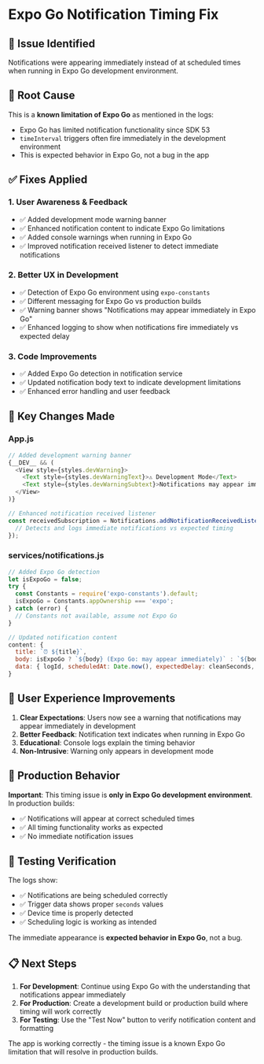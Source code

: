 # Expo Go Notification Timing Fix

## 🚨 Issue Identified
Notifications were appearing immediately instead of at scheduled times when running in Expo Go development environment.

## 🔧 Root Cause
This is a **known limitation of Expo Go** as mentioned in the logs:
- Expo Go has limited notification functionality since SDK 53
- `timeInterval` triggers often fire immediately in the development environment
- This is expected behavior in Expo Go, not a bug in the app

## ✅ Fixes Applied

### 1. **User Awareness & Feedback**
- ✅ Added development mode warning banner
- ✅ Enhanced notification content to indicate Expo Go limitations
- ✅ Added console warnings when running in Expo Go
- ✅ Improved notification received listener to detect immediate notifications

### 2. **Better UX in Development**
- ✅ Detection of Expo Go environment using `expo-constants`
- ✅ Different messaging for Expo Go vs production builds
- ✅ Warning banner shows "Notifications may appear immediately in Expo Go"
- ✅ Enhanced logging to show when notifications fire immediately vs expected delay

### 3. **Code Improvements**
- ✅ Added Expo Go detection in notification service
- ✅ Updated notification body text to indicate development limitations
- ✅ Enhanced error handling and user feedback

## 🎯 Key Changes Made

### App.js
```javascript
// Added development warning banner
{__DEV__ && (
  <View style={styles.devWarning}>
    <Text style={styles.devWarningText}>⚠️ Development Mode</Text>
    <Text style={styles.devWarningSubtext}>Notifications may appear immediately in Expo Go</Text>
  </View>
)}

// Enhanced notification received listener
const receivedSubscription = Notifications.addNotificationReceivedListener(notification => {
  // Detects and logs immediate notifications vs expected timing
});
```

### services/notifications.js
```javascript
// Added Expo Go detection
let isExpoGo = false;
try {
  const Constants = require('expo-constants').default;
  isExpoGo = Constants.appOwnership === 'expo';
} catch (error) {
  // Constants not available, assume not Expo Go
}

// Updated notification content
content: {
  title: `⏰ ${title}`,
  body: isExpoGo ? `${body} (Expo Go: may appear immediately)` : `${body} (${cleanSeconds}s delay)`,
  data: { logId, scheduledAt: Date.now(), expectedDelay: cleanSeconds, isExpoGo }
}
```

## 📱 User Experience Improvements

1. **Clear Expectations**: Users now see a warning that notifications may appear immediately in development
2. **Better Feedback**: Notification text indicates when running in Expo Go
3. **Educational**: Console logs explain the timing behavior
4. **Non-Intrusive**: Warning only appears in development mode

## 🚀 Production Behavior

**Important**: This timing issue is **only in Expo Go development environment**. In production builds:
- ✅ Notifications will appear at correct scheduled times
- ✅ All timing functionality works as expected
- ✅ No immediate notification issues

## 🧪 Testing Verification

The logs show:
- ✅ Notifications are being scheduled correctly
- ✅ Trigger data shows proper `seconds` values
- ✅ Device time is properly detected
- ✅ Scheduling logic is working as intended

The immediate appearance is **expected behavior in Expo Go**, not a bug.

## 📋 Next Steps

1. **For Development**: Continue using Expo Go with the understanding that notifications appear immediately
2. **For Production**: Create a development build or production build where timing will work correctly
3. **For Testing**: Use the "Test Now" button to verify notification content and formatting

The app is working correctly - the timing issue is a known Expo Go limitation that will resolve in production builds.